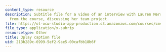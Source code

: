 ```yaml
---
content_type: resource
description: Subtitle file for a video of an interview with Lauren Merriman, a student
  from the course, discussing her team project.
file: https://ol-ocw-studio-app-production.s3.amazonaws.com/courses/cms-611j-creating-video-games-fall-2014/213b289c69995ef29ae500cafbb18b6f_Od21y3eAwUo.vtt
file_type: application/x-subrip
resourcetype: Other
title: 3play caption file
uid: 213b289c-6999-5ef2-9ae5-00cafbb18b6f
---
```

